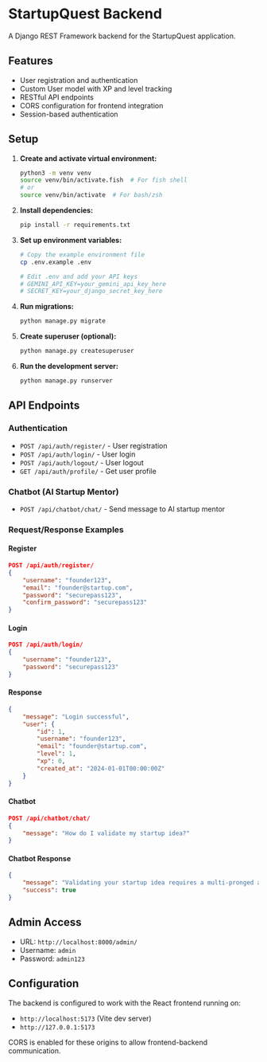 # StartupQuest Backend

A Django REST Framework backend for the StartupQuest application.

## Features

- User registration and authentication
- Custom User model with XP and level tracking
- RESTful API endpoints
- CORS configuration for frontend integration
- Session-based authentication

## Setup

1. **Create and activate virtual environment:**
   ```bash
   python3 -m venv venv
   source venv/bin/activate.fish  # For fish shell
   # or
   source venv/bin/activate  # For bash/zsh
   ```

2. **Install dependencies:**
   ```bash
   pip install -r requirements.txt
   ```

3. **Set up environment variables:**
   ```bash
   # Copy the example environment file
   cp .env.example .env
   
   # Edit .env and add your API keys
   # GEMINI_API_KEY=your_gemini_api_key_here
   # SECRET_KEY=your_django_secret_key_here
   ```

4. **Run migrations:**
   ```bash
   python manage.py migrate
   ```

5. **Create superuser (optional):**
   ```bash
   python manage.py createsuperuser
   ```

6. **Run the development server:**
   ```bash
   python manage.py runserver
   ```

## API Endpoints

### Authentication

- `POST /api/auth/register/` - User registration
- `POST /api/auth/login/` - User login
- `POST /api/auth/logout/` - User logout
- `GET /api/auth/profile/` - Get user profile

### Chatbot (AI Startup Mentor)

- `POST /api/chatbot/chat/` - Send message to AI startup mentor

### Request/Response Examples

#### Register
```json
POST /api/auth/register/
{
    "username": "founder123",
    "email": "founder@startup.com",
    "password": "securepass123",
    "confirm_password": "securepass123"
}
```

#### Login
```json
POST /api/auth/login/
{
    "username": "founder123",
    "password": "securepass123"
}
```

#### Response
```json
{
    "message": "Login successful",
    "user": {
        "id": 1,
        "username": "founder123",
        "email": "founder@startup.com",
        "level": 1,
        "xp": 0,
        "created_at": "2024-01-01T00:00:00Z"
    }
}
```

#### Chatbot
```json
POST /api/chatbot/chat/
{
    "message": "How do I validate my startup idea?"
}
```

#### Chatbot Response
```json
{
    "message": "Validating your startup idea requires a multi-pronged approach. Start with lean customer discovery – conduct interviews and surveys to understand your target market's needs and pain points. Then, build a Minimum Viable Product (MVP) to test your core hypothesis and gather user feedback iteratively. Finally, analyze your data to assess product-market fit and adjust accordingly.",
    "success": true
}
```

## Admin Access

- URL: `http://localhost:8000/admin/`
- Username: `admin`
- Password: `admin123`

## Configuration

The backend is configured to work with the React frontend running on:
- `http://localhost:5173` (Vite dev server)
- `http://127.0.0.1:5173`

CORS is enabled for these origins to allow frontend-backend communication. 
